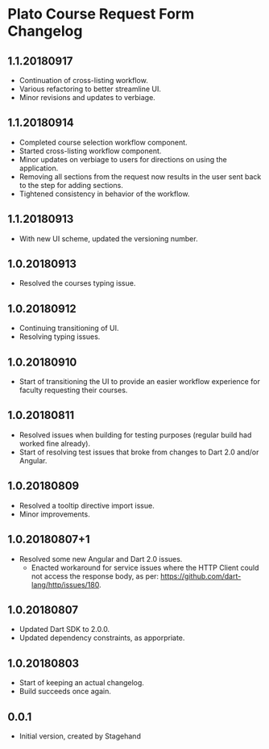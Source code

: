 # Plato Course Request Form Changelog

## 1.1.20180917
- Continuation of cross-listing workflow.
- Various refactoring to better streamline UI.
- Minor revisions and updates to verbiage.

## 1.1.20180914
- Completed course selection workflow component.
- Started cross-listing workflow component.
- Minor updates on verbiage to users for directions on using the application.
- Removing all sections from the request now results in the user sent back to
the step for adding sections.
- Tightened consistency in behavior of the workflow.

## 1.1.20180913
- With new UI scheme, updated the versioning number.

## 1.0.20180913
- Resolved the courses typing issue.

## 1.0.20180912
- Continuing transitioning of UI.
- Resolving typing issues.

## 1.0.20180910
- Start of transitioning the UI to provide an easier workflow experience for
faculty requesting their courses.

## 1.0.20180811
- Resolved issues when building for testing purposes (regular build had worked
fine already).
- Start of resolving test issues that broke from changes to Dart 2.0 and/or
Angular.

## 1.0.20180809
- Resolved a tooltip directive import issue.
- Minor improvements.

## 1.0.20180807+1
- Resolved some new Angular and Dart 2.0 issues.
  - Enacted workaround for service issues where the HTTP Client could not access
  the response body, as per: https://github.com/dart-lang/http/issues/180. 

## 1.0.20180807
- Updated Dart SDK to 2.0.0.
- Updated dependency constraints, as apporpriate.

## 1.0.20180803
- Start of keeping an actual changelog.
- Build succeeds once again.

## 0.0.1
- Initial version, created by Stagehand
